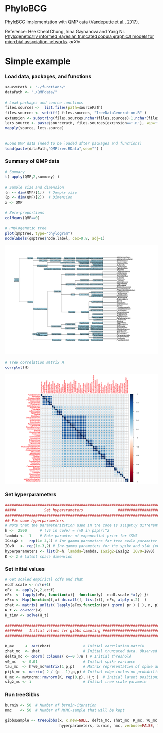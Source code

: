 PhyloBCG
================

PhyloBCG implementation with QMP data ([Vandeputte et al.,
2017](https://www.nature.com/articles/nature24460)).

Reference: Hee Cheol Chung, Irina Gaynanova and Yang Ni.
[Phylogenetically informed Bayesian truncated copula graphical models
for microbial association
networks](https://arxiv.org/pdf/2105.05082.pdf). *arXiv*

# Simple example

### Load data, packages, and functions

``` r
sourcePath <- "./functions/"
dataPath <- "./QMPdata/"

# Load packages and source functions
files.sources <-  list.files(path=sourcePath)
files.sources <- setdiff( files.sources, "TreeDataGeneration.R" )
extension <- substring(files.sources,nchar(files.sources)-1,nchar(files.sources))
lets.source <- paste(sourcePath, files.sources[extension==".R"], sep="")
mapply(source, lets.source) 


#Load QMP data (need to be loaded after packages and functions)
load(paste(dataPath,"QMPtree.RData",sep="") )
```

### Summary of QMP data

``` r
# Summary
t( apply(QMP,2,summary) )

# Sample size and dimension
(n <- dim(QMP)[1])  # Sample size
(p <- dim(QMP)[2])  # Dimension
x <- QMP

# Zero-proportions
colMeans(QMP==0)

# Phylogenetic tree
plot(qmptree, type="phylogram")
nodelabels(qmptree$node.label, cex=0.8, adj=1)
```

![](../README_QMP_files/figure-gfm/example-1.png)<!-- -->

``` r
# Tree correlation matrix H
corrplot(H)
```

![](../README_QMP_files/figure-gfm/example-2.png)<!-- -->

### Set hyperparameters

``` r
########################################################################
#####             Set hyperarameters                ####################
########################################################################
## Fix some hyperparameters
# Note that the parameterization used in the code is slightly different from those in Wang (2014).  )
h <-  2500      # (v0 in code) = (v0 in paper)^2
lambda <-  1    # Rate paramter of exponential prior for SSVS
IGsig2 <-  rep(1e-3,2) # Inv-gamma parameters for tree scale parameter (sigma2)
IGv0   <- rep(1e-3,2) # Inv-gamma parameters for the spike and slab (v0)
hyperparameters <- list(h=h, lambda=lambda, IGsig2=IGsig2, IGv0=IGv0)
K <- 2 # Latent space dimension
```

### Set initial values

``` r
# Get scaled empirical cdfs and zhat
ecdf.scale <- n/(n+1)
eFx  <- apply(x,2,ecdf)
eFx  <- lapply(eFx, function(x){  function(y)  ecdf.scale *x(y) })
eFxx <- Map(function(f,x) do.call(f, list(x)), eFx, alply(x,2)  )
zhat <- matrix( unlist( lapply(eFxx,function(pr) qnorm( pr ) ) ), n, p)
H_t <- cov2cor(H)
H_tinv <- solve(H_t)

########################################################################
########   Initial values for gibbs sampling ###########################
########################################################################

R_mc     <- cor(zhat)               # Initial correlation matrix
zhat_mc  <- zhat                    # Initial truncated data. Observed data will be fixed
delta_mc <- qnorm( colSums( x==0 )/n ) # Initial threshold
v0_mc   <- 0.01                     # Initial spike variance
tau_mc  <- h*v0_mc*matrix(1,p,p)    # Matrix representation of spike and slab variances
pijk_mc <- matrix( 2 / (p - 1),p,p) # Initial edge inclusion probability
U_mc <- mvtnorm::rmvnorm(K, rep(0,p), H_t )  # Initial latent positions
sig2_mc <- 1                        # Initial tree scale parameter
```

### Run treeGibbs

``` r
burnin <- 50  # Number of burnin-iteration
nmc    <- 50  # Number of MCMC-sample that will be kept

gibbsSample <- treeGibbs(x, x.new=NULL, delta_mc, zhat_mc, R_mc, v0_mc, tau_mc, pijk_mc, U_mc, sig2_mc,
                         hyperparameters, burnin, nmc, verbose=FALSE, thin=NULL)
```
